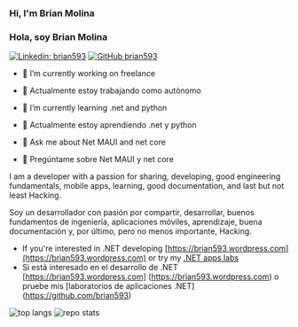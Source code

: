 ### Hi, I'm Brian Molina
### Hola, soy Brian Molina


[![Linkedin: brian593](https://img.shields.io/badge/-Brian593-blue?style=flat-square&logo=Linkedin&logoColor=white&link=https://www.linkedin.com/in/omrimendels)](https://ec.linkedin.com/in/brian593/)
[![GitHub brian593](https://img.shields.io/github/followers/brian593?label=follow&style=social)](https://github.com/brian593)

- 🔭 I’m currently working on freelance
- 🔭 Actualmente estoy trabajando como autónomo

- 🌱 I’m currently learning .net and python
- 🌱 Actualmente estoy aprendiendo .net y python

- 💬 Ask me about Net MAUI and net core
- 💬 Pregúntame sobre Net MAUI y net core

I am a developer with a passion for sharing, developing, good engineering fundamentals, mobile apps, learning, good documentation, and last but not least Hacking.

Soy un desarrollador con pasión por compartir, desarrollar, buenos fundamentos de ingeniería, aplicaciones móviles, aprendizaje, buena documentación y, por último, pero no menos importante, Hacking.

- If you're interested in .NET developing [https://brian593.wordpress.com](https://brian593.wordpress.com) or try my [.NET apps labs](https://github.com/brian593)
-  Si está interesado en el desarrollo de .NET [https://brian593.wordpress.com] (https://brian593.wordpress.com) o pruebe mis [laboratorios de aplicaciones .NET] (https://github.com/brian593)

![top langs](https://readme-stats-cfgj2cxdy.vercel.app/api/top-langs/?username=brian593&hide=jupyter%20notebook,html)
![repo stats](https://github-readme-stats.vercel.app/api?username=brian593&show_icons=true&line_height=27)
